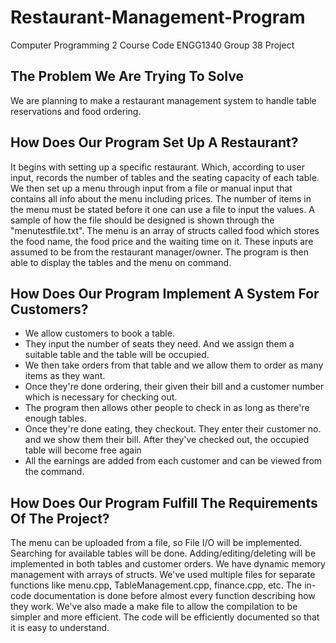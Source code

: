# Restaurant-Management-Program
Computer Programming 2 Course Code ENGG1340 Group 38 Project

## The Problem We Are Trying To Solve
We are planning to make a restaurant management system to handle table reservations and food ordering.

## How Does Our Program Set Up A Restaurant?
It begins with setting up a specific restaurant. Which, according to user input, records the number of tables and the seating capacity of each table. We then set up a menu through input from a file or manual input that contains all info about the menu including prices. The number of items in the menu must be stated before it one can use a file to input the values. A sample of how the file should be designed is shown through the "menutestfile.txt". The menu is an array of structs called food which stores the food name, the food price and the waiting time on it. These inputs are assumed to be from the restaurant manager/owner. The program is then able to display the tables and the menu on command.

## How Does Our Program Implement A System For Customers?
* We allow customers to book a table.
* They input the number of seats they need. And we assign them a suitable table and the table will be occupied.
* We then take orders from that table and we allow them to order as many items as they want.
* Once they're done ordering, their given their bill and a customer number which is necessary for checking out.
* The program then allows other people to check in as long as there're enough tables.
* Once they're done eating, they checkout. They enter their customer no. and we show them their bill. After they've checked out, the occupied table will become free again
* All the earnings are added from each customer and can be viewed from the command.

## How Does Our Program Fulfill The Requirements Of The Project?
The menu can be uploaded from a file, so File I/O will be implemented. Searching for available tables will be done. Adding/editing/deleting will be implemented in both tables and customer orders. We have dynamic memory management with arrays of structs. We've used multiple files for separate functions like menu.cpp, TableManagement.cpp, finance.cpp, etc. The in-code documentation is done before almost every function describing how they work. We've also made a make file to allow the compilation to be simpler and more efficient. The code will be efficiently documented so that it is easy to understand.
